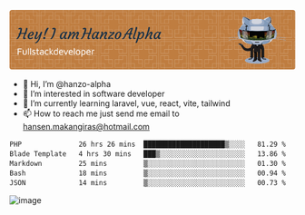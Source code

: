 ![Header](./github-header-image.png)

- 👋 Hi, I’m @hanzo-alpha
- 👀 I’m interested in software developer
- 🌱 I’m currently learning laravel, vue, react, vite, tailwind
- 📫 How to reach me just send me email to hansen.makangiras@hotmail.com 

<!---
hanzo-alpha/hanzo-alpha is a ✨ special ✨ repository because its `README.md` (this file) appears on your GitHub profile.
You can click the Preview link to take a look at your changes.
--->

<!--START_SECTION:waka-->

```txt
PHP              26 hrs 26 mins  ████████████████████▒░░░░   81.29 %
Blade Template   4 hrs 30 mins   ███▒░░░░░░░░░░░░░░░░░░░░░   13.86 %
Markdown         25 mins         ▒░░░░░░░░░░░░░░░░░░░░░░░░   01.30 %
Bash             18 mins         ▒░░░░░░░░░░░░░░░░░░░░░░░░   00.94 %
JSON             14 mins         ▒░░░░░░░░░░░░░░░░░░░░░░░░   00.73 %
```

<!--END_SECTION:waka-->

![image](https://github.com/hanzo-alpha/hanzo-alpha/assets/111342797/c4bd2977-6123-4017-8652-6e166259b484)

